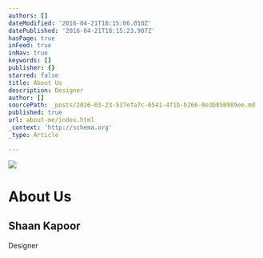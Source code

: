 ```yaml
---
authors: []
dateModified: '2016-04-21T18:15:06.010Z'
datePublished: '2016-04-21T18:15:23.907Z'
hasPage: true
inFeed: true
inNav: true
keywords: []
publisher: {}
starred: false
title: About Us
description: Designer
author: []
sourcePath: _posts/2016-03-23-537efa7c-6541-4f1b-b266-0e3b850989ee.md
published: true
url: about-me/index.html
_context: 'http://schema.org'
_type: Article

---
```

![](https://the-grid-user-content.s3-us-west-2.amazonaws.com/2e8be312-7bf5-4de0-abf4-10e8104a0ba5.jpg)

# About Us

## Shaan Kapoor

Designer